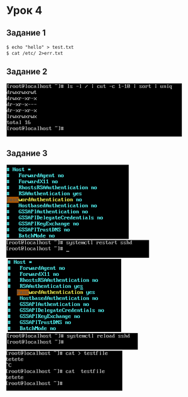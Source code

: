 # Урок 4
## Задание 1

    $ echo "hello" > test.txt
    $ cat /etc/ 2>err.txt 

## Задание 2
![](./Screenshot_1.png)

## Задание 3

![](./Screenshot_2.png)
![](./Screenshot_3.png)
![](./Screenshot_4.png)
![](./Screenshot_5.png)
![](./Screenshot_6.png)
